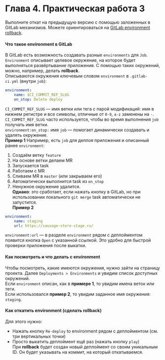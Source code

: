 # Глава 4. Практическая работа 3

Выполните откат на предыдущую версию с помощью заложенных в GitLab механизмов. Можете ориентироваться на [GitLab environment rollback](https://docs.gitlab.com/ee/ci/environments/#environment-rollback).  


#### **Что такое environment в GitLab**  
В GitLab есть возможность создавать разные `environments` для `Job`.  
`Environment` описывает целевое окружение, на которое будет выполняться развёртывание приложения. С помощью таких окружений, можно, например, делать **rollback**.  
Описываются окружения ключевым словом `environment` в `.gitlab-ci.yml` (внутри `job`):  
```yaml
environment:
    name: $CI_COMMIT_REF_SLUG
    on_stop: Delete deploy 
```
`CI_COMMIT_REF_SLUG` — имя ветки или тега с парой модификаций: имя в нижнем регистре и все символы, отличные от `0-9`, `a-z` заменены на `-`.  
`CI_COMMIT_REF_SLUG` часто используется, чтобы во время выполнения `job` получать имя ветки.  
`environment:on_stop:` имя `job` — помогает динамически создавать и удалять окружение.  
**Пример 1**
Например, есть `job` для деплоя приложения и описанный ранее `environment`:  
1. Создаём ветку `feature`  
2. На основе ветки делаем MR  
3. Запускается task  
4. Работаем с MR  
5. Сливаем MR в `master` (или закрываем его)  
6. Автоматически выполнится task из `on_stop`  
7. Ненужное окружение удалится.  
**Однако**: это сработает, если нажать кнопку в GitLab, но при использовании локального `git merge` task автоматически не запустится.  
**Пример 2**
```yaml
environment:
    name: staging
    url: https://sausage-store-stage.ru/ 
```
`environment:url` — в разделе `environment` рядом с деплойментом появится кнопка `Open` с указанной ссылкой. Это удобно для быстрой проверки приложения после выкатки.  


#### **Как посмотреть и что делать с environment**  
Чтобы посмотреть, какие имеются окружения, нужно зайти на страницу проекта. Далее `Deployments > Environments` и увидим список доступных окружений.  
Если `environment` описан, как в **примере 1**, то увидим имена веток или теги.  
Если использовался **пример 2**, то увидим заданное имя окружения: `staging`.  


#### **Как откатить environment (сделать rollback)**
Для этого нужно:
* Нажать кнопку `Re-deploy` to environment рядом с деплойментом (см. три вертикальных точки)
* Просто выкатить деплоймент ещё раз (нажать кнопку `play`)  
При **rollback** будет создан новый деплоймент со своим уникальным ID. Он будет указывать на коммит, на который откатываемся.  
